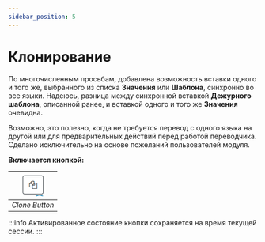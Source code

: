```yaml
---
sidebar_position: 5
---
```


# Клонирование

По многочисленным просьбам, добавлена возможность вставки одного и того же, выбранного из списка **Значения** или **Шаблона**, синхронно во все языки. Надеюсь, разница между синхронной вставкой **Дежурного шаблона**, описанной ранее, и вставкой одного и того же **Значения** очевидна.

Возможно, это полезно, когда не требуется перевод с одного языка на другой или для предварительных действий перед работой переводчика. Сделано исключительно на основе пожеланий пользователей модуля.

**Включается кнопкой:**

| ![attribute](/img/tutorial/clone_button.png) |
|:--:|
| *Clone Button* |

:::info
Активированное состояние кнопки сохраняется на время текущей сессии.
:::
